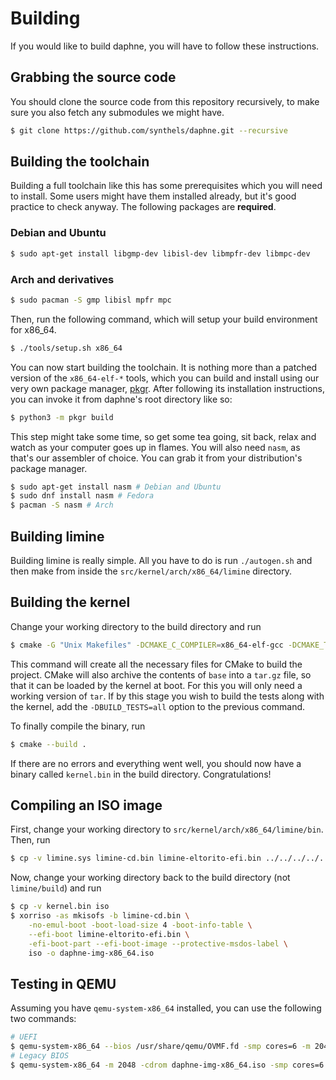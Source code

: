 # Building

If you would like to build daphne, you will have to follow these instructions.

## Grabbing the source code

You should clone the source code from this repository recursively, to make sure you also fetch any submodules we might have.

```sh
$ git clone https://github.com/synthels/daphne.git --recursive
```

## Building the toolchain

Building a full toolchain like this has some prerequisites which you will need to install. Some users might have them installed already, but it's good practice to check anyway. The following packages are **required**.

### Debian and Ubuntu

```sh
$ sudo apt-get install libgmp-dev libisl-dev libmpfr-dev libmpc-dev
```

### Arch and derivatives

```sh
$ sudo pacman -S gmp libisl mpfr mpc
```

Then, run the following command, which will setup your build environment for x86_64.

```sh
$ ./tools/setup.sh x86_64
```

You can now start building the toolchain. It is nothing more than a patched version of the `x86_64-elf-*` tools, which you can build and install using our very own package manager, [pkgr](https://github.com/synthels/pkgr). After following its installation instructions, you can invoke it from daphne's root directory like so:

```sh
$ python3 -m pkgr build
```

This step might take some time, so get some tea going, sit back, relax and watch as your computer goes up in flames. You will also need `nasm`, as that's our assembler of choice. You can grab it from your distribution's package manager.

```sh
$ sudo apt-get install nasm # Debian and Ubuntu
$ sudo dnf install nasm # Fedora
$ pacman -S nasm # Arch
```

## Building limine

Building limine is really simple. All you have to do is run `./autogen.sh` and then make from inside the `src/kernel/arch/x86_64/limine` directory.

## Building the kernel

Change your working directory to the build directory and run

```sh
$ cmake -G "Unix Makefiles" -DCMAKE_C_COMPILER=x86_64-elf-gcc -DCMAKE_TOOLCHAIN_FILE=cmake/x86.cmake -DARCH=x86_64 ..
```

This command will create all the necessary files for CMake to build the project. CMake will also archive the contents of `base` into a `tar.gz` file, so that it can be loaded by the kernel at boot. For this you will only need a working version of `tar`. If by this stage you wish to build the tests along with the kernel, add the `-DBUILD_TESTS=all` option to the previous command.

To finally compile the binary, run

```sh
$ cmake --build .
```

If there are no errors and everything went well, you should now have a binary called `kernel.bin` in the build directory. Congratulations!

## Compiling an ISO image

First, change your working directory to `src/kernel/arch/x86_64/limine/bin`. Then, run

```sh
$ cp -v limine.sys limine-cd.bin limine-eltorito-efi.bin ../../../../../../build/iso/
```

Now, change your working directory back to the build directory (not `limine/build`) and run

```sh
$ cp -v kernel.bin iso
$ xorriso -as mkisofs -b limine-cd.bin \
    -no-emul-boot -boot-load-size 4 -boot-info-table \
    --efi-boot limine-eltorito-efi.bin \
    -efi-boot-part --efi-boot-image --protective-msdos-label \
    iso -o daphne-img-x86_64.iso
```

## Testing in QEMU

Assuming you have `qemu-system-x86_64` installed, you can use the following two commands:

```sh
# UEFI
$ qemu-system-x86_64 --bios /usr/share/qemu/OVMF.fd -smp cores=6 -m 2048 -cdrom daphne-img-x86_64.iso
# Legacy BIOS
$ qemu-system-x86_64 -m 2048 -cdrom daphne-img-x86_64.iso -smp cores=6
```
